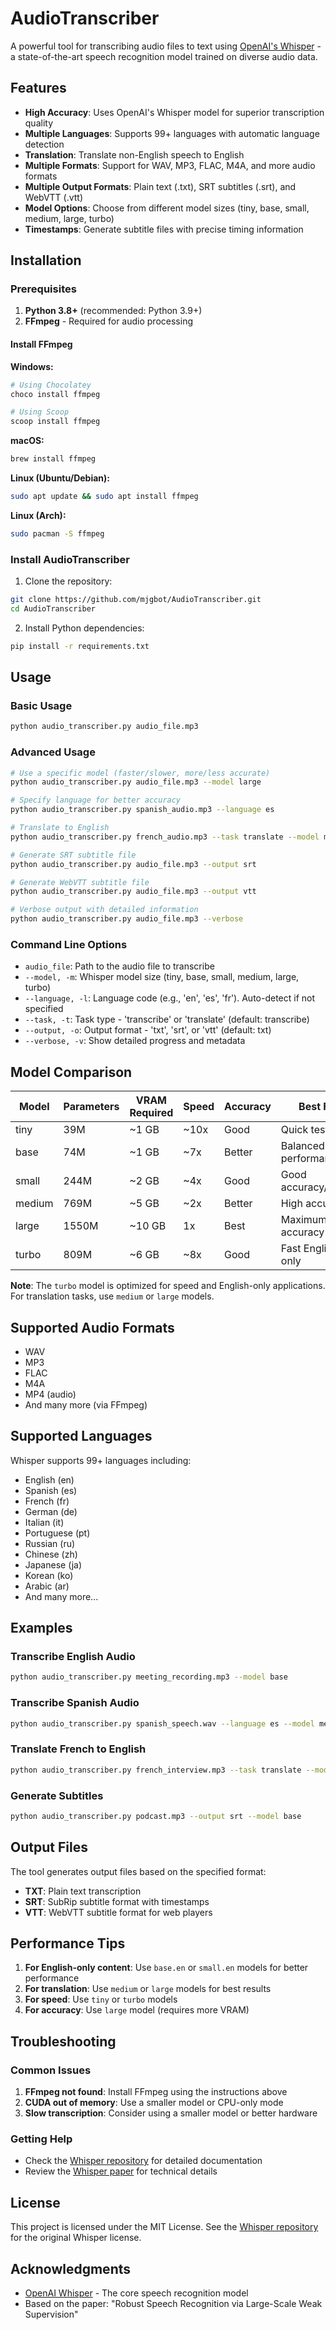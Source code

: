 # AudioTranscriber

A powerful tool for transcribing audio files to text using [OpenAI's Whisper](https://github.com/openai/whisper) - a state-of-the-art speech recognition model trained on diverse audio data.

## Features

- **High Accuracy**: Uses OpenAI's Whisper model for superior transcription quality
- **Multiple Languages**: Supports 99+ languages with automatic language detection
- **Translation**: Translate non-English speech to English
- **Multiple Formats**: Support for WAV, MP3, FLAC, M4A, and more audio formats
- **Multiple Output Formats**: Plain text (.txt), SRT subtitles (.srt), and WebVTT (.vtt)
- **Model Options**: Choose from different model sizes (tiny, base, small, medium, large, turbo)
- **Timestamps**: Generate subtitle files with precise timing information

## Installation

### Prerequisites

1. **Python 3.8+** (recommended: Python 3.9+)
2. **FFmpeg** - Required for audio processing

#### Install FFmpeg

**Windows:**
```bash
# Using Chocolatey
choco install ffmpeg

# Using Scoop
scoop install ffmpeg
```

**macOS:**
```bash
brew install ffmpeg
```

**Linux (Ubuntu/Debian):**
```bash
sudo apt update && sudo apt install ffmpeg
```

**Linux (Arch):**
```bash
sudo pacman -S ffmpeg
```

### Install AudioTranscriber

1. Clone the repository:
```bash
git clone https://github.com/mjgbot/AudioTranscriber.git
cd AudioTranscriber
```

2. Install Python dependencies:
```bash
pip install -r requirements.txt
```

## Usage

### Basic Usage

```bash
python audio_transcriber.py audio_file.mp3
```

### Advanced Usage

```bash
# Use a specific model (faster/slower, more/less accurate)
python audio_transcriber.py audio_file.mp3 --model large

# Specify language for better accuracy
python audio_transcriber.py spanish_audio.mp3 --language es

# Translate to English
python audio_transcriber.py french_audio.mp3 --task translate --model medium

# Generate SRT subtitle file
python audio_transcriber.py audio_file.mp3 --output srt

# Generate WebVTT subtitle file
python audio_transcriber.py audio_file.mp3 --output vtt

# Verbose output with detailed information
python audio_transcriber.py audio_file.mp3 --verbose
```

### Command Line Options

- `audio_file`: Path to the audio file to transcribe
- `--model, -m`: Whisper model size (tiny, base, small, medium, large, turbo)
- `--language, -l`: Language code (e.g., 'en', 'es', 'fr'). Auto-detect if not specified
- `--task, -t`: Task type - 'transcribe' or 'translate' (default: transcribe)
- `--output, -o`: Output format - 'txt', 'srt', or 'vtt' (default: txt)
- `--verbose, -v`: Show detailed progress and metadata

## Model Comparison

| Model  | Parameters | VRAM Required | Speed | Accuracy | Best For |
|--------|------------|---------------|-------|----------|----------|
| tiny   | 39M        | ~1 GB         | ~10x  | Good     | Quick testing |
| base   | 74M        | ~1 GB         | ~7x   | Better   | Balanced performance |
| small  | 244M       | ~2 GB         | ~4x   | Good     | Good accuracy/speed |
| medium | 769M       | ~5 GB         | ~2x   | Better   | High accuracy |
| large  | 1550M      | ~10 GB        | 1x    | Best     | Maximum accuracy |
| turbo  | 809M       | ~6 GB         | ~8x   | Good     | Fast English only |

**Note**: The `turbo` model is optimized for speed and English-only applications. For translation tasks, use `medium` or `large` models.

## Supported Audio Formats

- WAV
- MP3
- FLAC
- M4A
- MP4 (audio)
- And many more (via FFmpeg)

## Supported Languages

Whisper supports 99+ languages including:
- English (en)
- Spanish (es)
- French (fr)
- German (de)
- Italian (it)
- Portuguese (pt)
- Russian (ru)
- Chinese (zh)
- Japanese (ja)
- Korean (ko)
- Arabic (ar)
- And many more...

## Examples

### Transcribe English Audio
```bash
python audio_transcriber.py meeting_recording.mp3 --model base
```

### Transcribe Spanish Audio
```bash
python audio_transcriber.py spanish_speech.wav --language es --model medium
```

### Translate French to English
```bash
python audio_transcriber.py french_interview.mp3 --task translate --model large
```

### Generate Subtitles
```bash
python audio_transcriber.py podcast.mp3 --output srt --model base
```

## Output Files

The tool generates output files based on the specified format:

- **TXT**: Plain text transcription
- **SRT**: SubRip subtitle format with timestamps
- **VTT**: WebVTT subtitle format for web players

## Performance Tips

1. **For English-only content**: Use `base.en` or `small.en` models for better performance
2. **For translation**: Use `medium` or `large` models for best results
3. **For speed**: Use `tiny` or `turbo` models
4. **For accuracy**: Use `large` model (requires more VRAM)

## Troubleshooting

### Common Issues

1. **FFmpeg not found**: Install FFmpeg using the instructions above
2. **CUDA out of memory**: Use a smaller model or CPU-only mode
3. **Slow transcription**: Consider using a smaller model or better hardware

### Getting Help

- Check the [Whisper repository](https://github.com/openai/whisper) for detailed documentation
- Review the [Whisper paper](https://arxiv.org/abs/2212.04356) for technical details

## License

This project is licensed under the MIT License. See the [Whisper repository](https://github.com/openai/whisper) for the original Whisper license.

## Acknowledgments

- [OpenAI Whisper](https://github.com/openai/whisper) - The core speech recognition model
- Based on the paper: "Robust Speech Recognition via Large-Scale Weak Supervision"